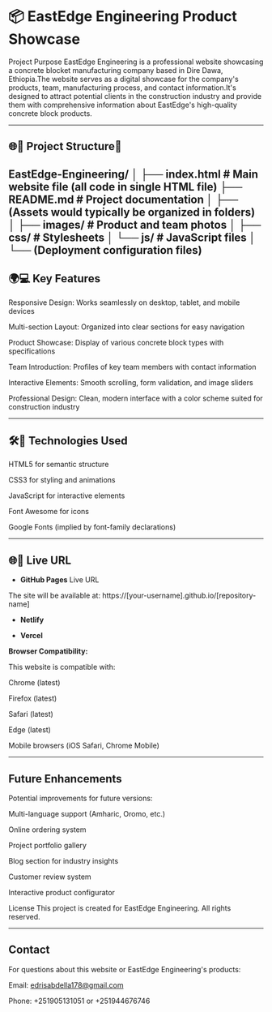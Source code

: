 # 📦 EastEdge Engineering Product Showcase

Project Purpose
EastEdge Engineering is a professional website showcasing a concrete blocket manufacturing company based in Dire Dawa, Ethiopia.The website serves as a digital showcase for the company's products, team, manufacturing process, and contact information.It's designed to attract potential clients in the construction industry and provide them with comprehensive information about EastEdge's high-quality concrete block products.

---

## 🌐🎯 Project Structure🚀

EastEdge-Engineering/
│
├── index.html                 # Main website file (all code in single HTML file)
├── README.md                  # Project documentation
│
├── (Assets would typically be organized in folders)
│   ├── images/                # Product and team photos
│   ├── css/                   # Stylesheets
│   └── js/                    # JavaScript files
│
└── (Deployment configuration files)
---

## 🌍💻 Key Features

Responsive Design: Works seamlessly on desktop, tablet, and mobile devices

Multi-section Layout: Organized into clear sections for easy navigation

Product Showcase: Display of various concrete block types with specifications

Team Introduction: Profiles of key team members with contact information

Interactive Elements: Smooth scrolling, form validation, and image sliders

Professional Design: Clean, modern interface with a color scheme suited for construction industry

---

## 🛠️🚀 Technologies Used

HTML5 for semantic structure

CSS3 for styling and animations

JavaScript for interactive elements

Font Awesome for icons

Google Fonts (implied by font-family declarations)

---

## 🌐🚀 Live URL


* **GitHub Pages** Live URL


The site will be available at: https://[your-username].github.io/[repository-name]

* **Netlify** 


* **Vercel** 


**Browser Compatibility:** 

This website is compatible with:

Chrome (latest)

Firefox (latest)

Safari (latest)

Edge (latest)

Mobile browsers (iOS Safari, Chrome Mobile)

---

## Future Enhancements

Potential improvements for future versions:

Multi-language support (Amharic, Oromo, etc.)

Online ordering system

Project portfolio gallery

Blog section for industry insights

Customer review system

Interactive product configurator

License
This project is created for EastEdge Engineering. All rights reserved.

---

## Contact

For questions about this website or EastEdge Engineering's products:

Email: edrisabdella178@gmail.com

Phone: +251905131051 or +251944676746
